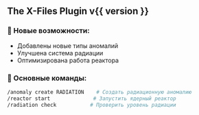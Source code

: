 ## The X-Files Plugin v{{ version }}

### 🎯 Новые возможности:
- Добавлены новые типы аномалий
- Улучшена система радиации
- Оптимизирована работа реактора

### 🚀 Основные команды:
```bash
/anomaly create RADIATION    # Создать радиационную аномалию
/reactor start              # Запустить ядерный реактор  
/radiation check           # Проверить уровень радиации
